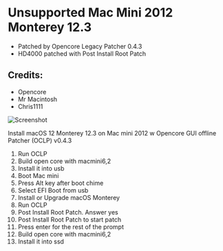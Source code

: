 # Unsupported Mac Mini 2012 Monterey 12.3
* Patched by Opencore Legacy Patcher 0.4.3
* HD4000 patched with Post Install Root Patch
## Credits:
* Opencore
* Mr Macintosh
* Chris1111

![Screenshot](https://github.com/yahgoo/Unsupported-Mac-Mini-2012-Monterey/blob/main/img/macOS%20Monterey%2012_3%20ipad%20mini%206%20mac%20mini%202012.png)

Install macOS 12 Monterey 12.3 on Mac mini 2012 w Opencore GUI offline Patcher (OCLP) v0.4.3
1. Run OCLP
2. Build open core with macmini6,2
3. Install it into usb
4. Boot Mac mini
5. Press Alt key after boot chime
6. Select EFI Boot from usb
7. Install or Upgrade macOS Monterey
8. Run OCLP
9. Post Install Root Patch. Answer yes
10. Post Install Root Patch to start patch
11. Press enter for the rest of the prompt 
12. Build open core with macmini6,2
13. Install it into ssd
